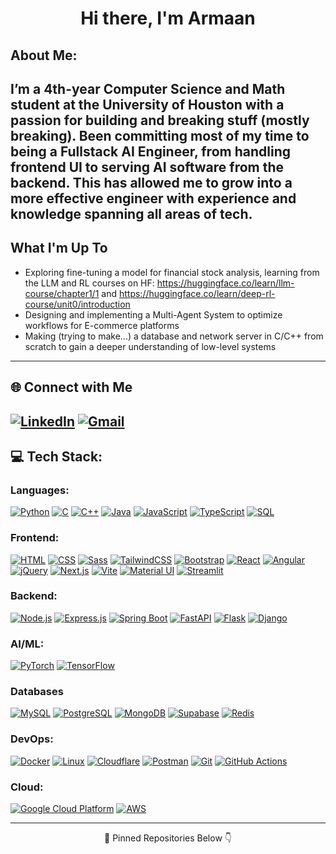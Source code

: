 <!-- Title -->
<h1 align="center">Hi there, I'm Armaan</h1>

<!-- About Me -->
## About Me:
I’m a 4th-year Computer Science and Math student at the University of Houston with a passion for building and breaking stuff (mostly breaking). Been committing most of my time to being a Fullstack AI Engineer, from handling frontend UI to serving AI software from the backend. This has allowed me to grow into a more effective engineer with experience and knowledge spanning all areas of tech. 
---

## What I'm Up To
- Exploring fine-tuning a model for financial stock analysis, learning from the LLM and RL courses on HF: https://huggingface.co/learn/llm-course/chapter1/1 and https://huggingface.co/learn/deep-rl-course/unit0/introduction
- Designing and implementing a Multi-Agent System to optimize workflows for E-commerce platforms
- Making (trying to make...) a database and network server in C/C++ from scratch to gain a deeper understanding of low-level systems
<!-- - 📂 Check out my [coding portfolio](#) -->
---

## 🌐 Connect with Me

[![LinkedIn](https://skillicons.dev/icons?i=linkedin)](https://linkedin.com/in/armaan-amatya)
[![Gmail](https://skillicons.dev/icons?i=gmail)](mailto:armaanamatya2014@gmail.com)
---

## 💻 Tech Stack:

### Languages:
[![Python](https://skillicons.dev/icons?i=python)](https://skillicons.dev)
[![C](https://skillicons.dev/icons?i=c)](https://skillicons.dev)
[![C++](https://skillicons.dev/icons?i=cpp)](https://skillicons.dev)
[![Java](https://skillicons.dev/icons?i=java)](https://skillicons.dev)
[![JavaScript](https://skillicons.dev/icons?i=js)](https://skillicons.dev)
[![TypeScript](https://skillicons.dev/icons?i=ts)](https://skillicons.dev)
[![SQL](https://skillicons.dev/icons?i=mysql)](https://skillicons.dev)

### Frontend:
[![HTML](https://skillicons.dev/icons?i=html)](https://skillicons.dev)
[![CSS](https://skillicons.dev/icons?i=css)](https://skillicons.dev)
[![Sass](https://skillicons.dev/icons?i=sass&theme=dark)](https://skillicons.dev)
[![TailwindCSS](https://skillicons.dev/icons?i=tailwind&theme=dark)](https://skillicons.dev)
[![Bootstrap](https://skillicons.dev/icons?i=bootstrap&theme=dark)](https://skillicons.dev)
[![React](https://skillicons.dev/icons?i=react)](https://skillicons.dev)
[![Angular](https://skillicons.dev/icons?i=angular)](https://skillicons.dev)
[![jQuery](https://skillicons.dev/icons?i=jquery&theme=dark)](https://skillicons.dev)
[![Next.js](https://skillicons.dev/icons?i=nextjs)](https://skillicons.dev)
[![Vite](https://skillicons.dev/icons?i=vite&theme=dark)](https://skillicons.dev)
[![Material UI](https://skillicons.dev/icons?i=materialui&theme=dark)](https://skillicons.dev)
[![Streamlit](https://skillicons.dev/icons?i=streamlit)](https://skillicons.dev)

### Backend:
[![Node.js](https://skillicons.dev/icons?i=nodejs)](https://skillicons.dev)
[![Express.js](https://skillicons.dev/icons?i=express)](https://skillicons.dev)
[![Spring Boot](https://skillicons.dev/icons?i=spring)](https://skillicons.dev)
[![FastAPI](https://skillicons.dev/icons?i=fastapi)](https://skillicons.dev)
[![Flask](https://skillicons.dev/icons?i=flask)](https://skillicons.dev)
[![Django](https://skillicons.dev/icons?i=django&theme=dark)](https://skillicons.dev)

### AI/ML:
[![PyTorch](https://skillicons.dev/icons?i=pytorch)](https://skillicons.dev)
[![TensorFlow](https://skillicons.dev/icons?i=tensorflow)](https://skillicons.dev)

### Databases
[![MySQL](https://skillicons.dev/icons?i=mysql)](https://skillicons.dev)
[![PostgreSQL](https://skillicons.dev/icons?i=postgres)](https://skillicons.dev)
[![MongoDB](https://skillicons.dev/icons?i=mongodb)](https://skillicons.dev)
[![Supabase](https://skillicons.dev/icons?i=supabase)](https://skillicons.dev)
[![Redis](https://skillicons.dev/icons?i=redis)](https://skillicons.dev)

### DevOps:
[![Docker](https://skillicons.dev/icons?i=docker&theme=dark)](https://skillicons.dev)
[![Linux](https://skillicons.dev/icons?i=linux&theme=dark)](https://skillicons.dev)
[![Cloudflare](https://skillicons.dev/icons?i=cloudflare&theme=dark)](https://skillicons.dev)
[![Postman](https://skillicons.dev/icons?i=postman)](https://skillicons.dev)
[![Git](https://skillicons.dev/icons?i=git)](https://skillicons.dev)
[![GitHub Actions](https://skillicons.dev/icons?i=githubactions&theme=dark)](https://skillicons.dev)

### Cloud:
[![Google Cloud Platform](https://skillicons.dev/icons?i=gcp)](https://skillicons.dev)
[![AWS](https://skillicons.dev/icons?i=aws)](https://skillicons.dev)

<!-- [![My Skills](https://skillicons.dev/icons?i=aws,gcp,azure,react,vue,flutter&perline=3)](https://skillicons.dev) -->

---

<p align="center">
  📌 Pinned Repositories Below 👇
</p>

<!--
**armaanamatya/armaanamatya** is a ✨ _special_ ✨ repository because its `README.md` (this file) appears on your GitHub profile.

Here are some ideas to get you started:

- 🔭 I’m currently working on ...
- 🌱 I’m currently learning ...
- 👯 I’m looking to collaborate on ...
- 🤔 I’m looking for help with ...
- 💬 Ask me about ...
- 📫 How to reach me: ...
- 😄 Pronouns: ...
- ⚡ Fun fact: ...
-->
